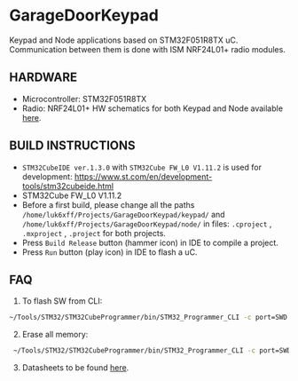 # GarageDoorKeypad

Keypad and Node applications based on STM32F051R8TX uC. Communication between them is done with ISM NRF24L01+ radio modules.

## HARDWARE
* Microcontroller: STM32F051R8TX
* Radio: NRF24L01+
HW schematics for both Keypad and Node available [here](docs/schematics).

## BUILD INSTRUCTIONS
* `STM32CubeIDE ver.1.3.0` with `STM32Cube FW_L0 V1.11.2` is used for development: https://www.st.com/en/development-tools/stm32cubeide.html
* STM32Cube FW_L0 V1.11.2
* Before a first build, please change all the paths `/home/luk6xff/Projects/GarageDoorKeypad/keypad/` and `/home/luk6xff/Projects/GarageDoorKeypad/node/` in files: `.cproject` , `.mxproject` , `.project` for both projects.
* Press `Build Release` button (hammer icon) in IDE to compile a project.
* Press `Run` button (play icon) in IDE to flash a uC.

## FAQ
1. To flash SW from CLI:
```sh
~/Tools/STM32/STM32CubeProgrammer/bin/STM32_Programmer_CLI -c port=SWD reset=Hwrst -d ~/Projects/GarageDoorKeypad/.pio/build/disco_f051r8/firmware.elf
```

2. Erase all memory:
```sh
 ~/Tools/STM32/STM32CubeProgrammer/bin/STM32_Programmer_CLI -c port=SWD -e all
```

3. Datasheets to be found [here](docs/datasheets).